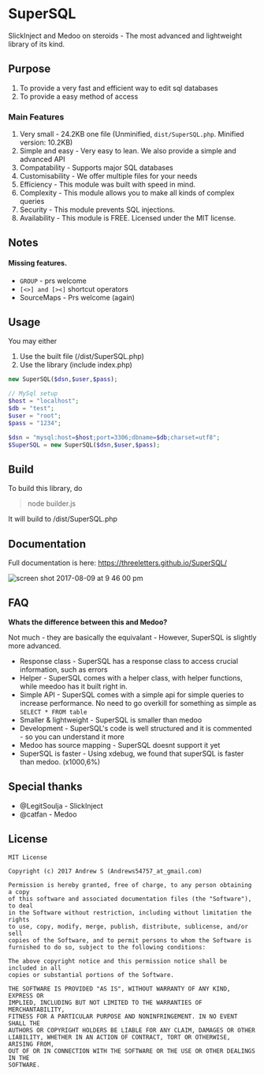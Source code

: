 # SuperSQL
SlickInject and Medoo on steroids - The most advanced and lightweight library of its kind.

## Purpose

1. To provide a very fast and efficient way to edit sql databases
2. To provide a easy method of access

### Main Features

1. Very small - 24.2KB one file (Unminified, `dist/SuperSQL.php`. Minified version: 10.2KB)
2. Simple and easy - Very easy to lean. We also provide a simple and advanced API
3. Compatability - Supports major SQL databases
4. Customisability - We offer multiple files for your needs
5. Efficiency - This module was built with speed in mind.
6. Complexity - This module allows you to make all kinds of complex queries
7. Security - This module prevents SQL injections.
8. Availability - This module is FREE. Licensed under the MIT license.

## Notes
#### Missing features.
* `GROUP` - prs welcome
* `[<>] and [><]` shortcut operators
* SourceMaps - Prs welcome (again)

## Usage
You may either

1. Use the built file (/dist/SuperSQL.php)
2. Use the library (include index.php)

```php
new SuperSQL($dsn,$user,$pass);
```
```php
// MySql setup
$host = "localhost";
$db = "test";
$user = "root";
$pass = "1234";

$dsn = "mysql:host=$host;port=3306;dbname=$db;charset=utf8";
$SuperSQL = new SuperSQL($dsn,$user,$pass);
```
## Build
To build this library, do 

> node builder.js

It will build to /dist/SuperSQL.php

## Documentation

Full documentation is here: https://threeletters.github.io/SuperSQL/

![screen shot 2017-08-09 at 9 46 00 pm](https://user-images.githubusercontent.com/13282284/29151001-35f1a9d6-7d4c-11e7-8fd6-f88f10356d98.png)

## FAQ

**Whats the difference between this and Medoo?**

Not much - they are basically the equivalant - However, SuperSQL is slightly more advanced.

* Response class - SuperSQL has a response class to access crucial information, such as errors
* Helper - SuperSQL comes with a helper class, with helper functions, while meedoo has it built right in.
* Simple API - SuperSQL comes with a simple api for simple queries to increase performance. No need to go overkill for something as simple as `SELECT * FROM table`
* Smaller & lightweight - SuperSQL is smaller than medoo
* Development - SuperSQL's code is well structured and it is commented - so you can understand it more
* Medoo has source mapping - SuperSQL doesnt support it yet
* SuperSQL is faster - Using xdebug, we found that superSQL is faster than medoo. (x1000,6%)

## Special thanks
* @LegitSoulja - SlickInject
* @catfan - Medoo

## License

```
MIT License

Copyright (c) 2017 Andrew S (Andrews54757_at_gmail.com)

Permission is hereby granted, free of charge, to any person obtaining a copy
of this software and associated documentation files (the "Software"), to deal
in the Software without restriction, including without limitation the rights
to use, copy, modify, merge, publish, distribute, sublicense, and/or sell
copies of the Software, and to permit persons to whom the Software is
furnished to do so, subject to the following conditions:

The above copyright notice and this permission notice shall be included in all
copies or substantial portions of the Software.

THE SOFTWARE IS PROVIDED "AS IS", WITHOUT WARRANTY OF ANY KIND, EXPRESS OR
IMPLIED, INCLUDING BUT NOT LIMITED TO THE WARRANTIES OF MERCHANTABILITY,
FITNESS FOR A PARTICULAR PURPOSE AND NONINFRINGEMENT. IN NO EVENT SHALL THE
AUTHORS OR COPYRIGHT HOLDERS BE LIABLE FOR ANY CLAIM, DAMAGES OR OTHER
LIABILITY, WHETHER IN AN ACTION OF CONTRACT, TORT OR OTHERWISE, ARISING FROM,
OUT OF OR IN CONNECTION WITH THE SOFTWARE OR THE USE OR OTHER DEALINGS IN THE
SOFTWARE.
```

